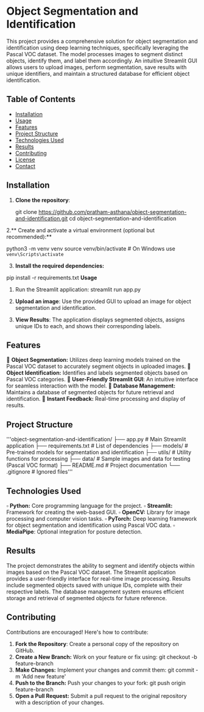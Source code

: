#  Object Segmentation and Identification

This project provides a comprehensive solution for object segmentation and identification using deep learning techniques, specifically leveraging the Pascal VOC dataset. The model processes images to segment distinct objects, identify them, and label them accordingly. An intuitive Streamlit GUI allows users to upload images, perform segmentation, save results with unique identifiers, and maintain a structured database for efficient object identification.

## **Table of Contents**
- [Installation](#installation)
- [Usage](#usage)
- [Features](#features)
- [Project Structure](#project-structure)
- [Technologies Used](#technologies-used)
- [Results](#results)
- [Contributing](#contributing)
- [License](#license)
- [Contact](#contact)

## Installation
1. **Clone the repository**:

   git clone https://github.com/pratham-asthana/object-segmentation-and-identification.git
   cd object-segmentation-and-identification
   
2.** Create and activate a virtual environment (optional but recommended):**

python3 -m venv venv
source venv/bin/activate  # On Windows use `venv\Scripts\activate`

3. **Install the required dependencies:**

pip install -r requirements.txt
**Usage**
1. Run the Streamlit application:
streamlit run app.py

2. **Upload an image**: Use the provided GUI to upload an image for object segmentation and identification.

3. **View Results**: The application displays segmented objects, assigns unique IDs to each, and shows their corresponding labels.

## **Features**
📍 **Object Segmentation:** Utilizes deep learning models trained on the Pascal VOC dataset to accurately segment objects in uploaded images.
📍 **Object Identification:** Identifies and labels segmented objects based on Pascal VOC categories.
📍 **User-Friendly Streamlit GUI**: An intuitive interface for seamless interaction with the model.
📍 **Database Management:** Maintains a database of segmented objects for future retrieval and identification.
📍 **Instant Feedback:** Real-time processing and display of results.

## **Project Structure**


'''object-segmentation-and-identification/
├── app.py                 # Main Streamlit application
├── requirements.txt       # List of dependencies
├── models/                # Pre-trained models for segmentation and identification
├── utils/                 # Utility functions for processing
├── data/                  # Sample images and data for testing (Pascal VOC format)
├── README.md              # Project documentation
└── .gitignore             # Ignored files'''

## **Technologies Used**

▫️ **Python:** Core programming language for the project.
▫️ **Streamlit:** Framework for creating the web-based GUI.
▫️ **OpenCV:** Library for image processing and computer vision tasks.
▫️ **PyTorch:** Deep learning framework for object segmentation and identification using Pascal VOC data.
▫️ **MediaPipe**: Optional integration for posture detection.

## **Results**
The project demonstrates the ability to segment and identify objects within images based on the Pascal VOC dataset. The Streamlit application provides a user-friendly interface for real-time image processing. Results include segmented objects saved with unique IDs, complete with their respective labels. The database management system ensures efficient storage and retrieval of segmented objects for future reference.

## **Contributing**

Contributions are encouraged! Here's how to contribute:
1. **Fork the Repository**: Create a personal copy of the repository on GitHub.
2. **Create a New Branch:** Work on your feature or fix using: git checkout -b feature-branch
3. **Make Changes:** Implement your changes and commit them: git commit -m 'Add new feature'
4. **Push to the Branch:** Push your changes to your fork: git push origin feature-branch
5. **Open a Pull Request:** Submit a pull request to the original repository with a description of your changes.
